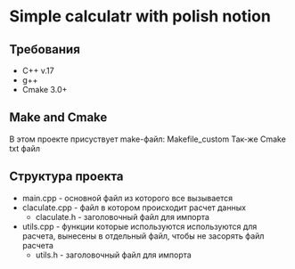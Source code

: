 # Simple calculatr with polish notion

## Требования 
- C++ v.17
- g++
- Cmake 3.0+
## Make and Cmake
В этом проекте присуствует make-файл:  Makefile_custom 
Так-же Cmake txt файл

## Структура проекта
 - main.cpp - основной файл из которого все вызывается  
 - claculate.cpp - файл в котором происходит расчет данных
    - claculate.h - заголовочный файл для импорта
 - utils.cpp - функции которые используются используются для расчета, вынесены в отдельный файл, чтобы не засорять файл расчета
    - utils.h - заголовочный файл для импорта
